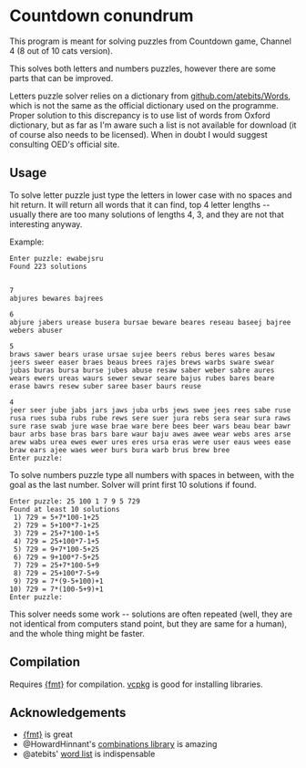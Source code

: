# Countdown conundrum

This program is meant for solving puzzles from Countdown game, Channel 4 (8 out of 10 cats version).

This solves both letters and numbers puzzles, however there are some parts that can be improved.

Letters puzzle solver relies on a dictionary from [github.com/atebits/Words](https://github.com/atebits/Words), which is not the same as the official dictionary used on the programme. Proper solution to this discrepancy is to use list of words from  Oxford dictionary, but as far as I'm aware such a list is not available for download (it of course also needs to be licensed). When in doubt I would suggest consulting OED's official site.

## Usage

To solve letter puzzle just type the letters in lower case with no spaces and hit return. It will return all words that it can find, top 4 letter lengths -- usually there are too many solutions of lengths 4, 3, and they are not that interesting anyway.

Example:
```
Enter puzzle: ewabejsru
Found 223 solutions


7
abjures bewares bajrees

6
abjure jabers urease busera bursae beware beares reseau baseej bajree webers abuser

5
braws sawer bears urase ursae sujee beers rebus beres wares besaw jeers sweer easer braes beaus brees rajes brews warbs sware swear jubas buras bursa burse jubes abuse resaw saber weber sabre aures wears ewers ureas waurs sewer sewar seare bajus rubes bares beare erase bawrs resew suber saree baser baurs reuse

4
jeer seer jube jabs jars jaws juba urbs jews swee jees rees sabe ruse rusa rues suba rubs rube rews sere suer jura rebs sera sear sura raws sure rase swab jure wase brae ware bere bees beer wars beau bear bawr baur arbs base bras bars bare waur baju awes awee wear webs ares arse arew wabs urea ewes ewer ures eres ursa eras were user eaus wees ease braw ears ajee waes weer burs bura warb brus brew bree
Enter puzzle:
```

To solve numbers puzzle type all numbers with spaces in between, with the goal as the last number. Solver will print first 10 solutions if found.
```
Enter puzzle: 25 100 1 7 9 5 729
Found at least 10 solutions
 1) 729 = 5+7*100-1+25
 2) 729 = 5+100*7-1+25
 3) 729 = 25+7*100-1+5
 4) 729 = 25+100*7-1+5
 5) 729 = 9+7*100-5+25
 6) 729 = 9+100*7-5+25
 7) 729 = 25+7*100-5+9
 8) 729 = 25+100*7-5+9
 9) 729 = 7*(9-5+100)+1
10) 729 = 7*(100-5+9)+1
Enter puzzle:
```

This solver needs some work -- solutions are often repeated (well, they are not identical from computers stand point, but they are same for a human), and the whole thing might be faster.

## Compilation

Requires [{fmt}](https://github.com/fmtlib/fmt) for compilation. [vcpkg](https://github.com/Microsoft/vcpkg) is good for installing libraries.

## Acknowledgements
* [{fmt}](https://github.com/fmtlib/fmt) is great
* @HowardHinnant's [combinations library](https://github.com/HowardHinnant/combinations) is amazing
* @atebits' [word list](https://github.com/atebits/Words) is indispensable
